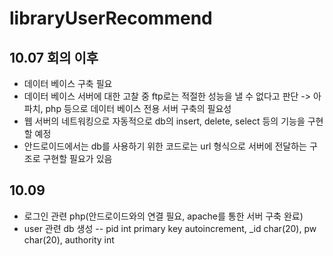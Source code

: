 # libraryUserRecommend

## 10.07 회의 이후
- 데이터 베이스 구축 필요
- 데이터 베이스 서버에 대한 고찰 중 ftp로는 적절한 성능을 낼 수 없다고 판단 -> 아파치, php 등으로 데이터 베이스 전용 서버 구축의 필요성
- 웹 서버의 네트워킹으로 자동적으로 db의 insert, delete, select 등의 기능을 구현할 예정
- 안드로이드에서는 db를 사용하기 위한 코드로는 url 형식으로 서버에 전달하는 구조로 구현할 필요가 있음

## 10.09
- 로그인 관련 php(안드로이드와의 연결 필요, apache를 통한 서버 구축 완료)
- user 관련 db 생성
-- pid int primary key autoincrement, _id char(20), pw char(20), authority int
